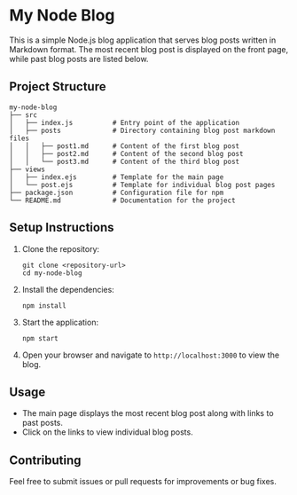 # My Node Blog

This is a simple Node.js blog application that serves blog posts written in Markdown format. The most recent blog post is displayed on the front page, while past blog posts are listed below.

## Project Structure

```
my-node-blog
├── src
│   ├── index.js          # Entry point of the application
│   ├── posts             # Directory containing blog post markdown files
│   │   ├── post1.md      # Content of the first blog post
│   │   ├── post2.md      # Content of the second blog post
│   │   └── post3.md      # Content of the third blog post
├── views
│   ├── index.ejs         # Template for the main page
│   └── post.ejs          # Template for individual blog post pages
├── package.json          # Configuration file for npm
└── README.md             # Documentation for the project
```

## Setup Instructions

1. Clone the repository:
   ```
   git clone <repository-url>
   cd my-node-blog
   ```

2. Install the dependencies:
   ```
   npm install
   ```

3. Start the application:
   ```
   npm start
   ```

4. Open your browser and navigate to `http://localhost:3000` to view the blog.

## Usage

- The main page displays the most recent blog post along with links to past posts.
- Click on the links to view individual blog posts.

## Contributing

Feel free to submit issues or pull requests for improvements or bug fixes.